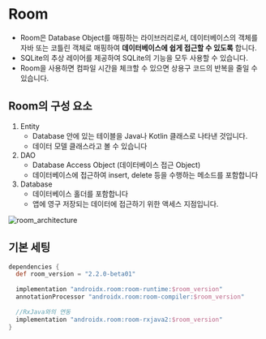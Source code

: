 # Room

* Room은 Database Object를 매핑하는 라이브러리로서, 데이터베이스의 객체를 자바 또는 코틀린 객체로 매핑하여 **데이터베이스에 쉽게 접근할 수 있도록** 합니다.
* SQLite의 추상 레이어를 제공하여 SQLite의 기능을 모두 사용할 수 있습니다.
* Room을 사용하면 컴파일 시간을 체크할 수 있으면 상용구 코드의 반복을 줄일 수 있습니다.

## Room의 구성 요소

1. Entity
   * Database 안에 있는 테이블을 Java나 Kotlin 클래스로 나타낸 것입니다.
   * 데이터 모델 클래스라고 볼 수 있습니다 
2. DAO
   * Database Access Object (데이터베이스 접근 Object)
   * 데이터베이스에 접근하여 insert, delete 등을 수행하는 메소드를 포함합니다
3. Database
   * 데이터베이스 홀더를 포함합니다
   * 앱에 영구 저장되는 데이터에 접근하기 위한 액세스 지점입니다.



![room_architecture](https://developer.android.com/images/training/data-storage/room_architecture.png)

## 기본 세팅

~~~groovy
dependencies {
  def room_version = "2.2.0-beta01"
  
  implementation "androidx.room:room-runtime:$room_version"
  annotationProcessor "androidx.room:room-compiler:$room_version"
  
  //RxJava와의 연동
  implementation "androidx.room:room-rxjava2:$room_version"
}
~~~



